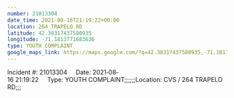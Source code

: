 ```yaml
---
number: 21013304
date_time: 2021-08-16T21:19:22+00:00
location: 264 TRAPELO RD
latitude: 42.38317437580935
longitude: -71.1813771683636
type: YOUTH COMPLAINT
google_maps_link: https://maps.google.com/?q=42.38317437580935,-71.1813771683636
---
```


Incident #: 21013304     Date: 2021‐08‐16 21:19:22     Type: YOUTH COMPLAINT;;;;;;Location: CVS / 264 TRAPELO RD;;;
